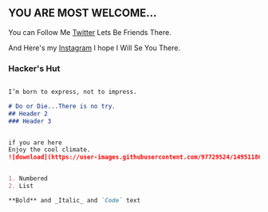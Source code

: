 ## YOU ARE MOST WELCOME...

You can Follow Me [Twitter](https://twitter.com/Star6_dust) Lets Be Friends There.

And Here's my [Instagram](https://www.instagram.com/spidey_tabibul/?hl=en) I hope I Will Se You There.

### Hacker's Hut


```markdown

I’m born to express, not to impress.

# Do or Die...There is no try.
## Header 2
### Header 3


if you are here 
Enjoy the cool climate.
![download](https://user-images.githubusercontent.com/97729524/149511869-36cdb94d-4e21-443f-8d2f-7911c3f5781d.jpg)


1. Numbered
2. List

**Bold** and _Italic_ and `Code` text

